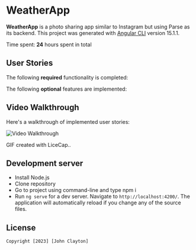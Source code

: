 # WeatherApp

**WeatherApp** is a photo sharing app similar to Instagram but using Parse as its backend.
This project was generated with [Angular CLI](https://github.com/angular/angular-cli) version 15.1.1.

Time spent: **24** hours spent in total

## User Stories

The following **required** functionality is completed:

The following **optional** features are implemented:

## Video Walkthrough

Here's a walkthrough of implemented user stories:

<img src='weather_app.gif' title='Video Walkthrough' width='' alt='Video Walkthrough' />

GIF created with LiceCap..

## Development server
* Install Node.js
* Clone repository
* Go to project using command-line and type npm i
* Run `ng serve` for a dev server. Navigate to `http://localhost:4200/`. The application will automatically reload if you change any of the source files.

## License

    Copyright [2023] [John Clayton]

